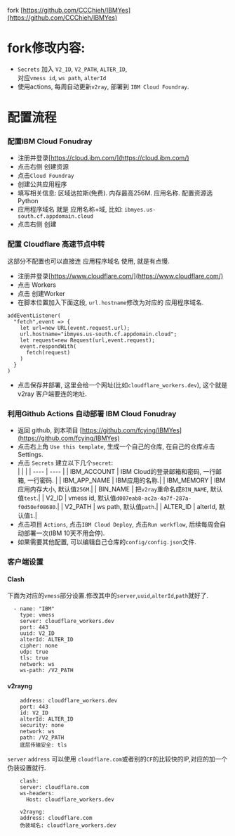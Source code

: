 fork [https://github.com/CCChieh/IBMYes](https://github.com/CCChieh/IBMYes)  


# fork修改内容:
* `Secrets` 加入 `V2_ID`, `V2_PATH`, `ALTER_ID`,  
  对应`vmess id`, `ws path`, `alterId`
* 使用actions, 每周自动更新`v2ray`, 部署到 `IBM Cloud Foundray`.


# 配置流程

### 配置IBM Cloud Fonudray
* 注册并登录[https://cloud.ibm.com/](https://cloud.ibm.com/)
* 点击右侧 创建资源
* 点击`Cloud Foundray`
* 创建公共应用程序
* 填写相关信息: 区域达拉斯(免费). 内存最高256M. 应用名称. 配置资源选Python
* 应用程序域名 就是 应用名称+域, 比如: `ibmyes.us-south.cf.appdomain.cloud`
* 点击右侧 创建

### 配置 Cloudflare 高速节点中转
这部分不配置也可以直接连 应用程序域名 使用, 就是有点慢.
* 注册并登录[https://www.cloudflare.com/](https://www.cloudflare.com/)
* 点击 Workers
* 点击 创建Worker
* 在脚本位置加入下面这段, `url.hostname`修改为对应的 应用程序域名.
```
addEventListener(
  "fetch",event => {
    let url=new URL(event.request.url);
    url.hostname="ibmyes.us-south.cf.appdomain.cloud";
    let request=new Request(url,event.request);
    event.respondWith(
      fetch(request)
    )
  }
)
```
* 点击保存并部署, 这里会给一个网址(比如`cloudflare_workers.dev`), 这个就是 v2ray 客户端要连的地址.

### 利用Github Actions 自动部署 IBM Cloud Fonudray
* 返回 github, 到本项目 [https://github.com/fcying/IBMYes](https://github.com/fcying/IBMYes)
* 点击右上角 `Use this template`, 生成一个自己的仓库, 在自己的仓库点击 Settings.
* 点击 `Secrets` 建立以下几个`secret`:  
    |  |  |
    | ---- | ---- |
    | IBM_ACCOUNT  | IBM Cloud的登录邮箱和密码, 一行邮箱, 一行密码.   |
    | IBM_APP_NAME | IBM应用的名称.|
    | IBM_MEMORY   | IBM应用内存大小, 默认值`256M`.|
    | BIN_NAME     | 把`v2ray`重命名成`BIN_NAME`, 默认值`test`.|
    | V2_ID        | vmess id, 默认值`d007eab8-ac2a-4a7f-287a-f0d50ef08680`.|
    | V2_PATH      | ws path, 默认值`path`.|
    | ALTER_ID     | alterId, 默认值`1`.|
* 点击项目 `Actions`, 点击`IBM Cloud Deploy`, 点击`Run workflow`, 后续每周会自动部署一次(IBM 10天不用会停).
* 如果需要其他配置, 可以编辑自己仓库的`config/config.json`文件.

### 客户端设置
#### Clash
下面为对应的`vmess`部分设置.修改其中的`server`,`uuid`,`alterId`,`path`就好了.
```
  - name: "IBM"
    type: vmess
    server: cloudflare_workers.dev
    port: 443
    uuid: V2_ID
    alterId: ALTER_ID
    cipher: none
    udp: true
    tls: true
    network: ws
    ws-path: /V2_PATH
```

#### v2rayng
```
    address: cloudflare_workers.dev
    port: 443
    id: V2_ID
    alterId: ALTER_ID
    security: none
    network: ws
    path: /V2_PATH
    底层传输安全: tls
```

`server` `address` 可以使用 `cloudflare.com`或者别的`CF`的比较快的IP,对应的加一个伪装设置就行.
```
    clash:
    server: cloudflare.com
    ws-headers:
      Host: cloudflare_workers.dev

    v2rayng:
    address: cloudflare.com
    伪装域名: cloudflare_workers.dev

```
